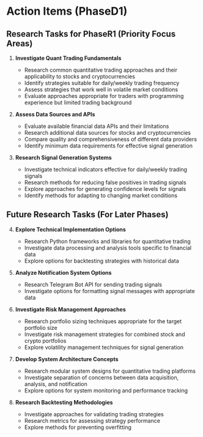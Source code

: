 # Action Items (PhaseD1)

## Research Tasks for PhaseR1 (Priority Focus Areas)

1. **Investigate Quant Trading Fundamentals**
   - Research common quantitative trading approaches and their applicability to stocks and cryptocurrencies
   - Identify strategies suitable for daily/weekly trading frequency
   - Assess strategies that work well in volatile market conditions
   - Evaluate approaches appropriate for traders with programming experience but limited trading background

2. **Assess Data Sources and APIs**
   - Evaluate available financial data APIs and their limitations
   - Research additional data sources for stocks and cryptocurrencies
   - Compare quality and comprehensiveness of different data providers
   - Identify minimum data requirements for effective signal generation

3. **Research Signal Generation Systems**
   - Investigate technical indicators effective for daily/weekly trading signals
   - Research methods for reducing false positives in trading signals
   - Explore approaches for generating confidence levels for signals
   - Identify methods for adapting to changing market conditions

## Future Research Tasks (For Later Phases)

4. **Explore Technical Implementation Options**
   - Research Python frameworks and libraries for quantitative trading
   - Investigate data processing and analysis tools specific to financial data
   - Explore options for backtesting strategies with historical data

5. **Analyze Notification System Options**
   - Research Telegram Bot API for sending trading signals
   - Investigate options for formatting signal messages with appropriate data

6. **Investigate Risk Management Approaches**
   - Research portfolio sizing techniques appropriate for the target portfolio size
   - Investigate risk management strategies for combined stock and crypto portfolios
   - Explore volatility management techniques for signal generation

7. **Develop System Architecture Concepts**
   - Research modular system designs for quantitative trading platforms
   - Investigate separation of concerns between data acquisition, analysis, and notification
   - Explore options for system monitoring and performance tracking

8. **Research Backtesting Methodologies**
   - Investigate approaches for validating trading strategies
   - Research metrics for assessing strategy performance
   - Explore methods for preventing overfitting
